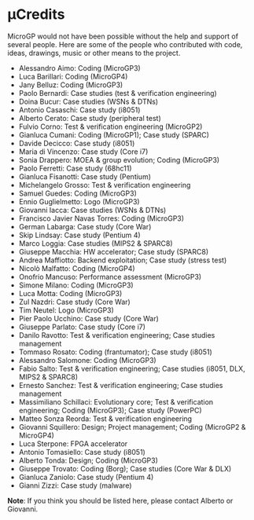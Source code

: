 µCredits
========

MicroGP would not have been possible without the help and support of several people. Here are some of the people who contributed with code, ideas, drawings, music or other means to the project.

-  Alessandro Aimo: Coding (MicroGP3)
-  Luca Barillari: Coding (MicroGP4)
-  Jany Belluz: Coding (MicroGP3)
-  Paolo Bernardi: Case studies (test & verification engineering)
-  Doina Bucur: Case studies (WSNs & DTNs)
-  Antonio Casaschi: Case study (i8051)
-  Alberto Cerato: Case study (peripheral test)
-  Fulvio Corno: Test & verification engineering (MicroGP2)
-  Gianluca Cumani: Coding (MicroGP1); Case study (SPARC)
-  Davide Decicco: Case study (i8051)
-  Maria di Vincenzo: Case study (Core i7)
-  Sonia Drappero: MOEA & group evolution; Coding (MicroGP3)
-  Paolo Ferretti: Case study (68hc11)
-  Gianluca Fisanotti: Case study (Pentium)
-  Michelangelo Grosso: Test & verification engineering
-  Samuel Guedes: Coding (MicroGP3)
-  Ennio Guglielmetto: Logo (MicroGP3)
-  Giovanni Iacca: Case studies (WSNs & DTNs)
-  Francisco Javier Navas Torres: Coding (MicroGP3)
-  German Labarga: Case study (Core War)
-  Skip Lindsay: Case study (Pentium 4)
-  Marco Loggia: Case studies (MIPS2 & SPARC8)
-  Giuseppe Macchia: HW accelerator; Case study (SPARC8) 
-  Andrea Maffiotto: Backend exploitation; Case study (stress test)
-  Nicolò Malfatto: Coding (MicroGP4)
-  Onofrio Mancuso: Performance assessment (MicroGP3)
-  Simone Milano: Coding (MicroGP3)
-  Luca Motta: Coding (MicroGP3)
-  Zul Nazdri: Case study (Core War)
-  Tim Neutel: Logo (MicroGP3)
-  Pier Paolo Ucchino: Case study (Core War)
-  Giuseppe Parlato: Case study (Core i7)
-  Danilo Ravotto: Test & verification engineering; Case studies management
-  Tommaso Rosato: Coding (frantumator); Case study (i8051)
-  Alessandro Salomone: Coding (MicroGP3)
-  Fabio Salto: Test & verification engineering; Case studies (i8051, DLX, MIPS2 & SPARC8)
-  Ernesto Sanchez: Test & verification engineering; Case studies management
-  Massimiliano Schillaci: Evolutionary core; Test & verification engineering; Coding (MicroGP3); Case study (PowerPC)
-  Matteo Sonza Reorda: Test & verification engineering
-  Giovanni Squillero: Design; Project management; Coding (MicroGP2 & MicroGP4)
-  Luca Sterpone: FPGA accelerator
-  Antonio Tomasiello: Case study (i8051)
-  Alberto Tonda: Design; Coding (MicroGP3)
-  Giuseppe Trovato: Coding (Borg); Case studies (Core War & DLX)
-  Gianluca Zaniolo: Case study (Pentium 4)
-  Gianni Zizzi: Case study (malware)

**Note**: If you think you should be listed here, please contact Alberto or Giovanni.
